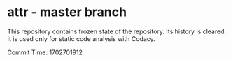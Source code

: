 # attr - master branch

This repository contains frozen state of the repository.
Its history is cleared. It is used only for static code
analysis with Codacy.

Commit Time: 1702701912
